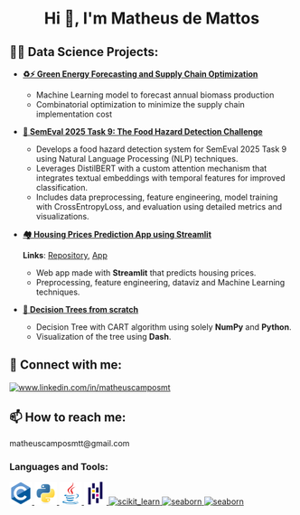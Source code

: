 <h1 align="center">Hi 👋, I'm Matheus de Mattos</h1>

<h2>👨‍💻 Data Science Projects:</h2>

- [<b>♻️⚡ Green Energy Forecasting and Supply Chain Optimization</b>](https://github.com/matheuscamposmt/green-energy-opt)
  - Machine Learning model to forecast annual biomass production
  - Combinatorial optimization to minimize the supply chain implementation cost
 
- [<b>🍞 SemEval 2025 Task 9: The Food Hazard Detection Challenge</b>](https://github.com/matheuscamposmt/food-hazard-bert)
  - Develops a food hazard detection system for SemEval 2025 Task 9 using Natural Language Processing (NLP) techniques.
  - Leverages DistilBERT with a custom attention mechanism that integrates textual embeddings with temporal features for improved classification.
  - Includes data preprocessing, feature engineering, model training with CrossEntropyLoss, and evaluation using detailed metrics and visualizations.


- [<b>🏘️ Housing Prices Prediction App using Streamlit</b>](https://github.com/matheuscamposmt/housing_prices_app)
  
  **Links**: [Repository](https://github.com/matheuscamposmt/housing_prices_app), [App](https://housingprice.streamlit.app/)
  
  - Web app made with **Streamlit** that predicts housing prices.
  - Preprocessing, feature engineering, dataviz and Machine Learning techniques.
- [<b>🌳 Decision Trees from scratch</b>](https://github.com/matheuscamposmt/decision-trees)
  - Decision Tree with CART algorithm using solely **NumPy** and **Python**. 
  - Visualization of the tree using **Dash**.



<h2> 🤳 Connect with me:</h2>
<p align="left">
<a href="https://linkedin.com/in/matheuscamposmt" target="blank"><img align="center" src="https://raw.githubusercontent.com/rahuldkjain/github-profile-readme-generator/master/src/images/icons/Social/linked-in-alt.svg" alt="www.linkedin.com/in/matheuscamposmt" height="30" width="40" /></a>
</p>


<h2>📫 How to reach me: </h2>
matheuscamposmtt@gmail.com

<h3 align="left">Languages and Tools:</h3>
<p align="left"> <a href="https://www.cprogramming.com/" target="_blank" rel="noreferrer"> <img src="https://raw.githubusercontent.com/devicons/devicon/master/icons/c/c-original.svg" alt="c" width="40" height="40"/> </a> <a href="https://www.python.org" target="_blank" rel="noreferrer"> <img src="https://raw.githubusercontent.com/devicons/devicon/master/icons/python/python-original.svg" alt="python" width="40" height="40"/> </a> <a href="https://www.java.com" target="_blank" rel="noreferrer"> <img src="https://raw.githubusercontent.com/devicons/devicon/master/icons/java/java-original.svg" alt="java" width="40" height="40"/> </a> <a href="https://pandas.pydata.org/" target="_blank" rel="noreferrer">  <img src="https://raw.githubusercontent.com/devicons/devicon/2ae2a900d2f041da66e950e4d48052658d850630/icons/pandas/pandas-original.svg" alt="pandas" width="40" height="40"/> </a> <a href="https://scikit-learn.org/" target="_blank" rel="noreferrer"> <img src="https://upload.wikimedia.org/wikipedia/commons/0/05/Scikit_learn_logo_small.svg" alt="scikit_learn" width="40" height="40"/> </a> <a href="https://seaborn.pydata.org/" target="_blank" rel="noreferrer"> <img src="https://seaborn.pydata.org/_images/logo-mark-lightbg.svg" alt="seaborn" width="40" height="40"/> </a> <a href="https://streamlit.io/" target="_blank" rel="noreferrer"> <img src="https://user-images.githubusercontent.com/7164864/217935870-c0bc60a3-6fc0-4047-b011-7b4c59488c91.png" alt="seaborn" width="40" height="40"/> </a>
 <div align="left">
  <a href="https://github.com/matheuscamposmt">
